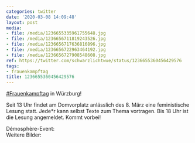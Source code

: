 ```yaml
---
categories: twitter
date: '2020-03-08 14:09:48'
layout: post
media:
- file: /media/1236655335961755648.jpg
- file: /media/1236656711819243526.jpg
- file: /media/1236656717636816896.jpg
- file: /media/1236656722963464192.jpg
- file: /media/1236656727908548608.jpg
ref: https://twitter.com/schwarzlichtwue/status/1236655360456429576
tags:
- frauenkampftag
title: 1236655360456429576
---
```

[#Frauenkampftag](/t/frauenkampftag) in Würzburg!



Seit 13 Uhr findet am Domvorplatz anlässlich des 8. März eine feministische Lesung statt. Jede\*r kann selbst Texte zum Thema vortragen. Bis 18 Uhr ist die Lesung angemeldet. Kommt vorbei!



Démosphère-Event:  
Weitere Bilder: 